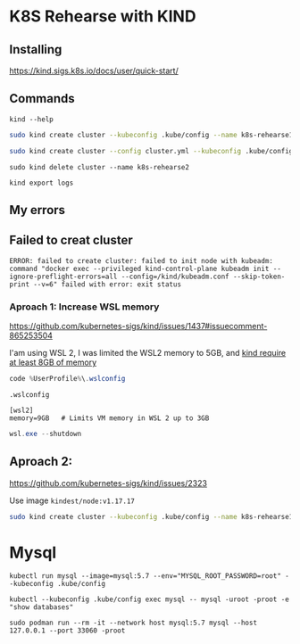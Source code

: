 # K8S Rehearse with KIND

## Installing 

https://kind.sigs.k8s.io/docs/user/quick-start/

## Commands

```
kind --help
```

```bash
sudo kind create cluster --kubeconfig .kube/config --name k8s-rehearse1  --image kindest/node:v1.17.17
```


```bash
sudo kind create cluster --config cluster.yml --kubeconfig .kube/config --name k8s-rehearse2
```

```
sudo kind delete cluster --name k8s-rehearse2
```

```
kind export logs
```

## My errors

## Failed to creat cluster

```
ERROR: failed to create cluster: failed to init node with kubeadm: command "docker exec --privileged kind-control-plane kubeadm init --ignore-preflight-errors=all --config=/kind/kubeadm.conf --skip-token-print --v=6" failed with error: exit status
```

### Aproach 1: Increase WSL memory 

https://github.com/kubernetes-sigs/kind/issues/1437#issuecomment-865253504

I'am using WSL 2, I was limited the WSL2 memory to 5GB, and [kind require at least 8GB of memory](https://kind.sigs.k8s.io/docs/user/using-wsl2/#installing-on-a-virtual-machine)

```powershell
code %UserProfile%\.wslconfig
```

`.wslconfig`
```
[wsl2]
memory=9GB   # Limits VM memory in WSL 2 up to 3GB
```

```powershell
wsl.exe --shutdown
```

## Aproach 2: 


https://github.com/kubernetes-sigs/kind/issues/2323

Use image `kindest/node:v1.17.17`

```bash
sudo kind create cluster --kubeconfig .kube/config --name k8s-rehearse1  --image kindest/node:v1.17.17
```
# Mysql


```
kubectl run mysql --image=mysql:5.7 --env="MYSQL_ROOT_PASSWORD=root" --kubeconfig .kube/config
```

```
kubectl --kubeconfig .kube/config exec mysql -- mysql -uroot -proot -e "show databases"
```


```
sudo podman run --rm -it --network host mysql:5.7 mysql --host 127.0.0.1 --port 33060 -proot
```